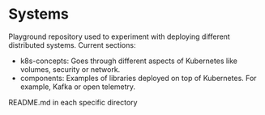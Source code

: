 # Systems
Playground repository used to experiment with deploying different distributed systems. Current sections:

- k8s-concepts: Goes through different aspects of Kubernetes like volumes, security or network.
- components: Examples of libraries deployed on top of Kubernetes. For example, Kafka or open telemetry.

README.md in each specific directory